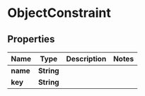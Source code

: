 

# ObjectConstraint


## Properties

Name | Type | Description | Notes
------------ | ------------- | ------------- | -------------
**name** | **String** |  | 
**key** | **String** |  | 



